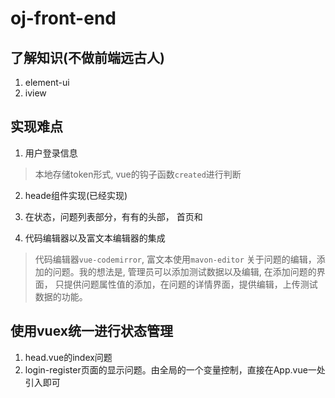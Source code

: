# oj-front-end

## 了解知识(不做前端远古人)
1. element-ui
2. iview

## 实现难点
1. 用户登录信息
>  本地存储token形式, vue的钩子函数`created`进行判断

2. heade组件实现(已经实现)

3. 在状态，问题列表部分，有有的头部， 首页和
4. 代码编辑器以及富文本编辑器的集成
> 代码编辑器`vue-codemirror`, 富文本使用`mavon-editor`
> 关于问题的编辑，添加的问题。我的想法是, 管理员可以添加测试数据以及编辑, 在添加问题的界面，
> 只提供问题属性值的添加，在问题的详情界面，提供编辑，上传测试数据的功能。

## 使用vuex统一进行状态管理
1. head.vue的index问题
2. login-register页面的显示问题。由全局的一个变量控制，直接在App.vue一处引入即可
